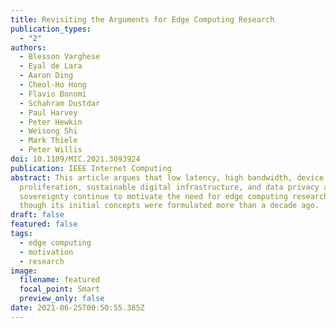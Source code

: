 ```yaml
---
title: Revisiting the Arguments for Edge Computing Research
publication_types:
  - "2"
authors:
  - Blesson Varghese
  - Eyal de Lara
  - Aaron Ding
  - Cheol-Ho Hong
  - Flavio Bonomi
  - Schahram Dustdar
  - Paul Harvey
  - Peter Hewkin
  - Weisong Shi
  - Mark Thiele
  - Peter Willis
doi: 10.1109/MIC.2021.3093924
publication: IEEE Internet Computing
abstract: This article argues that low latency, high bandwidth, device
  proliferation, sustainable digital infrastructure, and data privacy and
  sovereignty continue to motivate the need for edge computing research even
  though its initial concepts were formulated more than a decade ago.
draft: false
featured: false
tags:
  - edge computing
  - motivation
  - research
image:
  filename: featured
  focal_point: Smart
  preview_only: false
date: 2021-06-25T00:50:55.385Z
---
```

